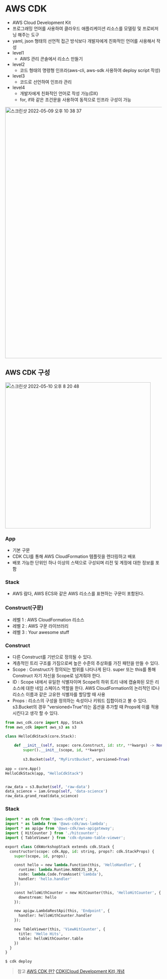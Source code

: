 # AWS CDK
- AWS Cloud Development Kit
- 프로그래밍 언어를 사용하여 클라우드 애플리케이션 리소스를 모델링 및 프로비저닝 해주는 도구
- yaml, json 형태의 선언적 접근 방식보다 개발자에게 친화적인 언어를 사용해서 작성
- level1
  - AWS 관리 콘솔에서 리소스 만들기
- level2
  - 코드 형태의 명령형 인프라(aws-cli, aws-sdk 사용하여 deploy script 작성)
- level3
  - 코드로 선언하여 인프라 관리
- level4
  - 개발자에게 친화적인 언어로 작성 가능(DX)
  - for, if와 같은 조건문을 사용하여 동적으로 인프라 구성이 가능

<img width="805" alt="스크린샷 2022-05-09 오후 10 38 37" src="https://user-images.githubusercontent.com/65120581/167422332-3e97e034-410f-42bc-be86-5ef43b788de9.png">

## AWS CDK 구성
<img width="468" alt="스크린샷 2022-05-10 오후 8 20 48" src="https://user-images.githubusercontent.com/65120581/167617284-18aca30a-762f-4c9d-9e84-bebd48dd4a77.png">

### App
- 기본 구문
- CDK CLI를 통해 AWS CloudFormation 템플릿을 렌더링하고 배포
- 배포 가능한 단위인 하나 이상의 스택으로 구성되며 리전 및 계정에 대한 정보를 포함
### Stack
- AWS 람다, AWS ECS와 같은 AWS 리소스를 표현하는 구문이 포함된다.
### Construct(구문)
- 레벨 1 : AWS CloudFormation 리소스
- 레벨 2 : AWS 구문 라이브러리
- 레벨 3 : Your awesome stuff

### Construct
- 다른 Construct를 기반으로 정의될 수 있다.
- 계층적인 트리 구조를 가짐으로써 높은 수준의 추상화를 가진 패턴을 만들 수 있다.
- Scope : Construct가 정의되는 범위를 나타나게 된다. super 또는 this를 통해 Construct 자기 자신을 Scope로 넘겨줘야 한다.
- ID : Scope 내에서 유일한 식별자이며 Scope의 하위 트리 내에 캡슐화된 모든 리소스에 대한 네임 스페이스 역할을 한다. AWS CloudFormation의 논리적인 ID나 리소스 이름과 같은 고유한 식별자를 할당할 때 사용
- Props : 리소스의 구성을 정의하는 속성이나 키워드 집합이라고 볼 수 있다. s3.Bucket의 경우 "versioned=True"라는 옵션을 추가할 때 Props에 이를 적용시킨다고 생각 할 수 있다.

```python
from aws_cdk.core import App, Stack
from aws_cdk import aws_s3 as s3

class HelloCdkStack(core.Stack):
	
    def __init__(self, scope: core.Construct, id: str, **kwargs) -> None:
    	super().__init__(scope, id, **kwargs)
       
        s3.Bucket(self, "MyFirstBucket", versioned=True)
        
app = core.App()
HelloCdkStack(app, "HelloCdkStack")


raw_data = s3.Bucket(self, 'raw-data')
data_science = iam.Group(self, 'data-science')
raw_data.grand_read(data_science)
```

### Stack
```python
import * as cdk from '@aws-cdk/core';
import * as lambda from '@aws-cdk/aws-lambda';
import * as apigw from '@aws-cdk/aws-apigateway';
import { HitCounter } from './hitcounter';
import { TableViewer } from 'cdk-dynamo-table-viewer';

export class CdkWorkshopStack extends cdk.Stack {
  constructor(scope: cdk.App, id: string, props?: cdk.StackProps) {
    super(scope, id, props);

    const hello = new lambda.Function(this, 'HelloHandler', {
      runtime: lambda.Runtime.NODEJS_10_X,
      code: lambda.Code.fromAsset('lambda'),
      handler: 'hello.handler'
    });

    const helloWithCounter = new HitCounter(this, 'HelloHitCounter', {
      downstream: hello
    });

    new apigw.LambdaRestApi(this, 'Endpoint', {
      handler: helloWithCounter.handler
    });

    new TableViewer(this, 'ViewHitCounter', {
      title: 'Hello Hits',
      table: helloWithCounter.table
    })
  }
}
```

`$ cdk deploy`

> 참고
> [AWS CDK 란?](https://cherrypick.co.kr/about-aws-cdk/)
> [CDK(Cloud Development Kit) 개념](https://dong-life.tistory.com/92)
